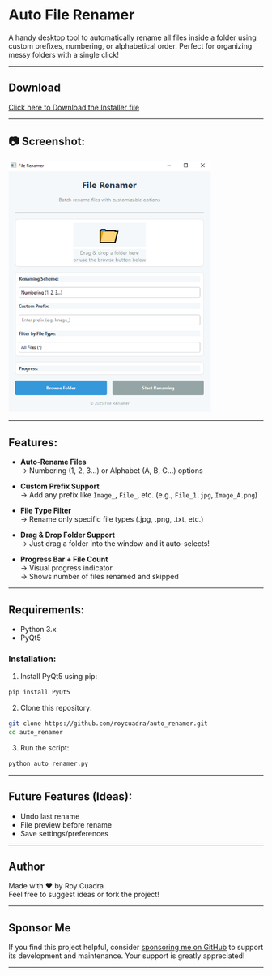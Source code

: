 
# Auto File Renamer

A handy desktop tool to automatically rename all files inside a folder using custom prefixes, numbering, or alphabetical order. Perfect for organizing messy folders with a single click!

---
## Download

[Click here to Download the Installer file](https://github.com/roycuadra/auto_renamer/releases)

---

## 📷 Screenshot:

<img src="image/image_1.png" alt="Deskstop" width="400"/>

---

## Features:

- **Auto-Rename Files**  
→ Numbering (1, 2, 3...) or Alphabet (A, B, C...) options

- **Custom Prefix Support**  
→ Add any prefix like `Image_`, `File_`, etc. (e.g., `File_1.jpg`, `Image_A.png`)

- **File Type Filter**  
→ Rename only specific file types (.jpg, .png, .txt, etc.)

- **Drag & Drop Folder Support**  
→ Just drag a folder into the window and it auto-selects!

- **Progress Bar + File Count**  
→ Visual progress indicator  
→ Shows number of files renamed and skipped

---

## Requirements:

- Python 3.x  
- PyQt5

### Installation:

1. Install PyQt5 using pip:
```bash
pip install PyQt5
```

2. Clone this repository:
```bash
git clone https://github.com/roycuadra/auto_renamer.git
cd auto_renamer
```

3. Run the script:
```bash
python auto_renamer.py
```

---

## Future Features (Ideas):

- Undo last rename  
- File preview before rename  
- Save settings/preferences

---

## Author

Made with ❤️ by Roy Cuadra  
Feel free to suggest ideas or fork the project!

---

## Sponsor Me

If you find this project helpful, consider [sponsoring me on GitHub](https://github.com/sponsors/roycuadra) to support its development and maintenance. Your support is greatly appreciated!

---

